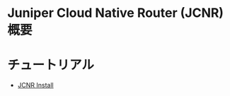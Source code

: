 # Juniper Cloud Native Router (JCNR) 概要



# チュートリアル
- [JCNR Install](https://github.com/jnpr-jp-crdc/JCNR/blob/main/Docs/Install.md)
